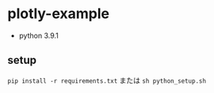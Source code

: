 # plotly-example

- python 3.9.1

## setup
`pip install -r requirements.txt` または `sh python_setup.sh`